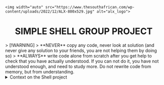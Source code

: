 <p align="center">

	<img width="auto" src="https://www.thesouthafrican.com/wp-content/uploads/2022/12/ALX-800x529.jpg" alt="alx_logo">
</p>

<h1 align="center"> SIMPLE SHELL GROUP PROJECT </h1>
> [!WARNING]
> **NEVER** copy any code, never look at solution (and never give any solution to your friends, you are not helping them by doing so)
> **ALWAYS** write code alone from scratch after you get help to check that you have actually understood. If you can not do it, you have not understood enough, and need to study more. Do not rewrite code from memory, but from understanding.

<details>

<summary> Context on the Shell project </summary>

### How does shell work?
A shell is a crucial tool for efficiently navigating the command line of an operating system. It provides users with an intuitive interface, allowing them to effortlessly run programs, manage files, and maintain full control over various aspects of the operating system.

Shells are a vital component of operating systems. They **read**, **interpret**, and **execute** user commands efficiently. Additionally, shells facilitate seamless interaction between users and the operating system by handling **error messages** and **input prompts**.

Here are the steps involved in how a shell works:
```txt
1. The shell reads a command from the user.

2. The shell interprets the command. This involves breaking the command down into its individual components, such as the command name, arguments, and options.

3. The shell executes the command. This may involve:
   - Forking a child process and executing the command in the child process.
   - Executing a built-in command.
   - Searching for the command in the PATH environment variable and executing it.

4. The shell waits for the child process to finish.

5. If the command fails, the shell prints an error message.

6. The shell repeats steps 1-5 until the user quits the shell.
```

Here is a diagram of how a shell works:
```mermaid
graph TD;
	User-->Shell;
	Shell-->Operating System
	Operating System--Shell
```

The shell is a user-friendly interface where users can enter commands to interact with the operating system. It interprets and executes these commands, retrieving the results from the operating system and displaying them back to the user. This streamlined process makes it easy for users to navigate and control their systems efficiently.

Shells play a crucial role in every operating system. They empower users to efficiently interact with the system and accomplish various tasks with ease.

</details>
